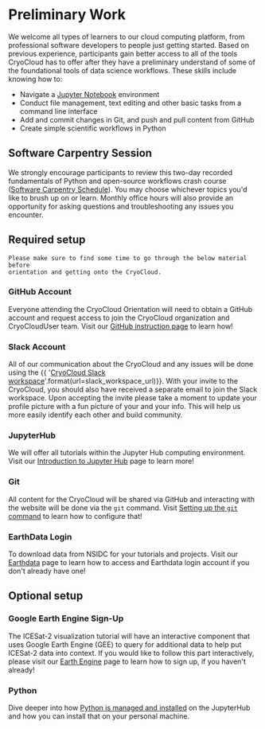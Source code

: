# Preliminary Work

We welcome all types of learners to our cloud computing platform, from professional software developers to people just getting started. Based on previous experience, participants gain better access to all of the tools CryoCloud has to offer after they have a preliminary understand of some of the foundational tools of data science workflows. These skills include knowing how to:

* Navigate a [Jupyter Notebook](https://jupyter.org/) environment
* Conduct file management, text editing and other basic tasks from a command line interface
* Add and commit changes in Git, and push and pull content from GitHub
* Create simple scientific workflows in Python

## Software Carpentry Session

We strongly encourage participants to review this two-day recorded fundamentals of Python and open-source workflows crash course ([Software Carpentry Schedule](swc)). You may choose whichever topics you'd like to brush up on or learn. Monthly office hours will also provide an opportunity for asking questions and troubleshooting any issues you encounter.

## Required setup

```{attention}
Please make sure to find some time to go through the below material before
orientation and getting onto the CryoCloud.
```

### GitHub Account

Everyone attending the CryoCloud Orientation will need to obtain a GitHub account and request access to join the CryoCloud organization and CryoCloudUser team.
Visit our [GitHub instruction page](github) to learn how!

### Slack Account

All of our communication about the CryoCloud and any issues will be done using the
{{ '[CryoCloud Slack workspace]({url})'.format(url=slack_workspace_url)}}.
With your invite to the CryoCloud, you should also have received a separate
email to join the Slack workspace. Upon accepting the invite please take a moment to update your profile picture with a fun picture of your and your info. This will help us more easily identify each other and build community.

### JupyterHub

We will offer all tutorials within the Jupyter Hub computing environment.
Visit our [Introduction to Jupyter Hub](jupyterhub) page to learn more!

### Git

All content for the CryoCloud will be shared via GitHub and interacting with the
website will be done via the `git` command. Visit [Setting up the `git` command](git)
to learn how to configure that!

### EarthData Login

To download data  from NSIDC for your tutorials and projects.
Visit our [Earthdata](earthdata) page to learn how to access and Earthdata login account if you don't already have one!

## Optional setup

### Google Earth Engine Sign-Up
The ICESat-2 visualization tutorial will have an interactive component that uses Google Earth Engine (GEE) to query for 
additional data to help put ICESat-2 data into context. 
If you would like to follow this part interactively, please visit our [Earth Engine](earthengine) page to learn how to sign up, 
if you haven't already!

### Python
Dive deeper into how [Python is managed and installed](python) on the JupyterHub
and how you can install that on your personal machine.
